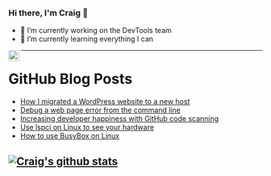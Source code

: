 ### Hi there, I'm Craig 👋

<!--
**CraigTeelFugro/CraigTeelFugro** is a ✨ _special_ ✨ repository because its `README.md` (this file) appears on your GitHub profile.

Here are some ideas to get you started:
-->

- 🔭 I’m currently working on the DevTools team
- 🌱 I’m currently learning everything I can

[<img align="left" alt="Craig Teel | LinkedIn" width="22px" src="https://cdn.jsdelivr.net/npm/simple-icons@v3/icons/linkedin.svg" />][linkedin]

---

# GitHub Blog Posts

<!-- BLOG-POST-LIST:START -->
- [How I migrated a WordPress website to a new host](https://opensource.com/article/21/9/migrate-wordpress)
- [Debug a web page error from the command line](https://opensource.com/article/21/9/wget-debug-web-server)
- [Increasing developer happiness with GitHub code scanning](https://github.blog/2021-09-07-increasing-developer-happiness-github-code-scanning/)
- [Use lspci on Linux to see your hardware](https://opensource.com/article/21/9/lspci-linux-hardware)
- [How to use BusyBox on Linux](https://opensource.com/article/21/8/what-busybox)
<!-- BLOG-POST-LIST:END -->

## [![Craig's github stats](https://github-readme-stats.vercel.app/api?username=craigteelfugro)](https://github.com/anuraghazra/github-readme-stats)


[linkedin]: https://linkedin.com/in/craig-teel-b8786771
